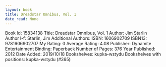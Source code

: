 ```yaml
---
layout: book
title: Dreadstar Omnibus, Vol. 1
date_read: None
---
```


Book Id: 15834138
Title: Dreadstar Omnibus, Vol. 1
Author: Jim Starlin
Author l-f: Starlin, Jim
Additional Authors: 
ISBN: 1606902709
ISBN13: 9781606902707
My Rating: 0
Average Rating: 4.08
Publisher: Dynamite Entertainment
Binding: Paperback
Number of Pages: 376
Year Published: 2012
Date Added: 2019/10/18
Bookshelves: kupka-wstydu
Bookshelves with positions: kupka-wstydu (#365)

